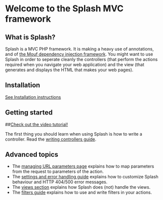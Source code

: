 Welcome to the Splash MVC framework
===================================

What is Splash?
---------------

Splash is a MVC PHP framework. It is making a heavy use of annotations, and of [the Mouf dependency injection framework](http://www.mouf-php.com).
You might want to use Splash in order to seperate cleanly the controllers (that perform the actions required when you navigate your web application) and the view (that generates and displays the HTML that makes your web pages).

Installation
------------

[See Installation instructions](doc/install.md)

Getting started
---------------

##[Check out the video tutorial!](doc/writing_controllers.md)

The first thing you should learn when using Splash is how to write a controller.
Read the [writing controllers guide](doc/writing_controllers.md).

Advanced topics
---------------

- The [managing URL parameters page](doc/url_parameters.md) explains how to map parameters from the request to parameters of the action.
- The [settings and error handling guide](doc/settings_and_error_handling.md) explains how to customize Splash behaviour and HTTP 404/500 error messages.
- The [views section](doc/views.md) explains how Splash does (not) handle the views.
- The [filters guide](doc/filters.md) explains how to use and write filters in your actions.
